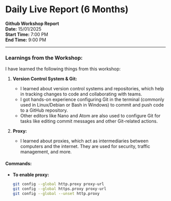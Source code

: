 # Daily Live Report (6 Months)
**Github Workshop Report**  
**Date:** 15/01/2025  
**Start Time:** 7:00 PM  
**End Time:** 9:00 PM

---

### Learnings from the Workshop:

I have learned the following things from this workshop:

1. **Version Control System & Git:**
   - I learned about version control systems and repositories, which help in tracking changes to code and collaborating with teams.
   - I got hands-on experience configuring Git in the terminal (commonly used in Linux/Debian or Bash in Windows) to commit and push code to a GitHub repository. 
   - Other editors like Nano and Atom are also used to configure Git for tasks like editing commit messages and other Git-related actions.

2. **Proxy:**
   - I learned about proxies, which act as intermediaries between computers and the internet. They are used for security, traffic management, and more.

#### Commands:
- **To enable proxy:**
  ```bash
  git config --global http.proxy proxy-url
  git config --global https.proxy proxy-url
  git config --global --unset http.proxy
 
```
